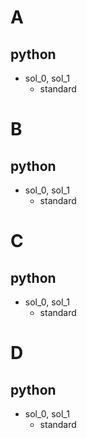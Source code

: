 


# A
## python 
- sol_0, sol_1
  - standard


# B
## python 
- sol_0, sol_1
  - standard 


# C
## python  
- sol_0, sol_1
  - standard



# D
## python 
- sol_0, sol_1
  - standard